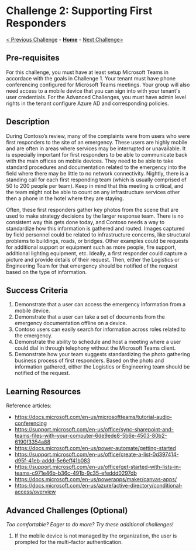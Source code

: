 # Challenge 2: Supporting First Responders

[< Previous Challenge](./01-collaboration.md) - **[Home](../readme.md)** - [Next Challenge>](./03-citizenservices.md)

## Pre-requisites
For this challenge, you must have at least setup Microsoft Teams in accordace with the goals in Challenge 1. Your tenant must have phone conferencing configured for Microsoft Teams meetings. Your group will also need access to a mobile device that you can sign into with your tenant's user credentials. For the Advanced Challenges, you must have admin level rights in the tenant configure Azure AD and corresponding policies.

## Description
During Contoso’s review, many of the complaints were from users who were first responders to the site of an emergency. These users are highly mobile and are often in areas where services may be interrupted or unavailable. It is especially important for first responders to be able to communicate back with the main offices on mobile devices. They need to be able to take standard procedures and documentation related to the emergency into the field where there may be little to no network connectivity. Nightly, there is a standing call for each first responding team (which is usually comprised of 50 to 200 people per team). Keep in mind that this meeting is critical, and the team might not be able to count on any infrastructure services other then a phone in the hotel where they are staying. 

Often, these first responders gather key photos from the scene that are used to make strategy decisions by the larger response team. There is no consistent way this gets done today, and Contoso needs a way to standardize how this information is gathered and routed. Images captured by field personnel could be related to infrastructure concerns, like structural problems to buildings, roads, or bridges. Other examples could be requests for additional support or equipment such as more people, fire support, additional lighting equipment, etc. Ideally, a first responder could capture a picture and provide details of their request.  Then, either the Logistics or Engineering Team for that emergency should be notified of the request based on the type of information. 


## Success Criteria

1. Demonstrate that a user can access the emergency information from a mobile device.
1. Demonstrate that a user can take a set of documents from the emergency documentation offline on a device. 
1. Contoso users can easily search for information across roles related to the emergency.
1. Demonstrate the ability to schedule and host a meeting where a user could dial in through telephony without the Microsoft Teams client. 
1. Demonstrate how your team suggests standardizing the photo gathering business process of first responders. Based on the photo and information gathered, either the Logistics or Engineering team should be notified of the request. 


## Learning Resources

Reference articles:
- <https://docs.microsoft.com/en-us/microsoftteams/tutorial-audio-conferencing>
- <https://support.microsoft.com/en-us/office/sync-sharepoint-and-teams-files-with-your-computer-6de9ede8-5b6e-4503-80b2-6190f3354a88>
- <https://docs.microsoft.com/en-us/power-automate/getting-started>
- <https://support.microsoft.com/en-us/office/create-a-list-0d397414-d95f-41eb-addd-5e6eff41b083>
- <https://support.microsoft.com/en-us/office/get-started-with-lists-in-teams-c971e46b-b36c-491b-9c35-efeddd0297db>
- <https://docs.microsoft.com/en-us/powerapps/maker/canvas-apps/>
- <https://docs.microsoft.com/en-us/azure/active-directory/conditional-access/overview>



## Advanced Challenges (Optional)

*Too comfortable?  Eager to do more?  Try these additional challenges!*

1. If the mobile device is not managed by the organization, the user is prompted for the multi-factor authentication. 



